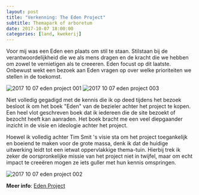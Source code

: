 ```yaml
---
layout: post
title: "Verkenning: The Eden Project"
subtitle: Themapark of arboretum
date: 2017-10-07 18:00:00
categories: [land, kwekerij]
---
```

Voor mij was een Eden een plaats om stil te staan. Stilstaan bij de verantwoordelijkheid die we als mens dragen en de kracht die we hebben om zowel te vernietigen als te creeeren. Eden focust op dit laatste. Onbewust wekt een bezoek aan Eden vragen op over welke prioriteiten we stellen in de toekomst.

![2017 10 07 eden project 001](https://user-images.githubusercontent.com/15105131/31358807-09faf292-ad3f-11e7-8f47-5e6e684daf84.jpg)
![2017 10 07 eden project 003](https://user-images.githubusercontent.com/15105131/31358809-0a470a24-ad3f-11e7-9731-8640d324f35a.jpg)

Niet volledig gegadigd met de kennis die ik op deed tijdens het bezoek besloot ik om het boek "Eden" van de bezieler achter het project te kopen. Een heel vlot geschreven boek dat ik iedereen die de site bezoekt of bezocht heeft kan aanraden. Het boek bracht me een veel diepgaander inzicht in de visie en ideologie achter het project.

Hoewel ik volledig achter Tim Smit 's visie sta om het project toegankelijk en boeiend te maken voor de grote massa, denk ik dat de huidige uitwerking leidt tot een ietwat oppervlakkige thema-tuin. Hierbij trek ik zeker de oorspronkelijke missie van het project niet in twijfel, maar om echt impact te creeëren mogen ze iets guller met hun kennis omspringen.

![2017 10 07 eden project 002](https://user-images.githubusercontent.com/15105131/31358808-0a0474ac-ad3f-11e7-81ae-7790628e9856.jpg)

**Meer info**: [Eden Project](http://www.edenproject.com)